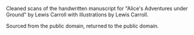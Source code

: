 Cleaned scans of the handwritten manuscript for "Alice's Adventures under Ground" by Lewis Carroll with illustrations by Lewis Carroll.

Sourced from the public domain, returned to the public domain.

